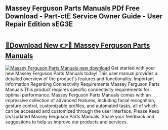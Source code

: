 ## Massey Ferguson Parts Manuals PDf Free Download - Part-ctE Service Owner Guide - User Repair Edition sEG3E

# <h2><a href="http://bc92771.oget.top/?id=Massey+Ferguson+Parts+Manuals">🔗Download New 👉🔴 Massey Ferguson Parts Manuals</a></h2>

[![Massey Ferguson Parts Manuals new download](https://i.imgur.com/5g1atiW.png)](http://bc92771.oget.top/?id=Massey+Ferguson+Parts+Manuals)
Get started with your new Massey Ferguson Parts Manuals today! This user manual provides a detailed overview of the product's features and functionality. Important Information Regarding Connectivity Requirements Massey Ferguson Parts Manuals This product requires specific connectivity requirements for optimal performance. Massey Ferguson Parts Manuals comes with an impressive collection of advanced features, including facial recognition, gesture control, customizable profiles, and automated tasks, all of which can be accessed and customized through the user interface. Please Keep Us Updated Massey Ferguson Parts Manuals. Share your feedback and suggestions to help us improve our products and services.
